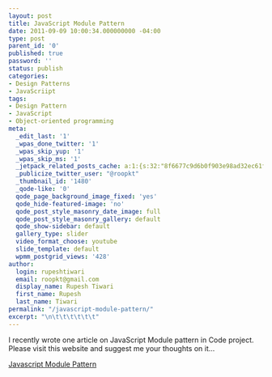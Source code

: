 ```yaml
---
layout: post
title: JavaScript Module Pattern
date: 2011-09-09 10:00:34.000000000 -04:00
type: post
parent_id: '0'
published: true
password: ''
status: publish
categories:
- Design Patterns
- JavaScriipt
tags:
- Design Pattern
- JavaScript
- Object-oriented programming
meta:
  _edit_last: '1'
  _wpas_done_twitter: '1'
  _wpas_skip_yup: '1'
  _wpas_skip_ms: '1'
  _jetpack_related_posts_cache: a:1:{s:32:"8f6677c9d6b0f903e98ad32ec61f8deb";a:2:{s:7:"expires";i:1611328138;s:7:"payload";a:3:{i:0;a:1:{s:2:"id";i:2586;}i:1;a:1:{s:2:"id";i:2595;}i:2;a:1:{s:2:"id";i:487;}}}}
  _publicize_twitter_user: "@roopkt"
  _thumbnail_id: '1480'
  _qode-like: '0'
  qode_page_background_image_fixed: 'yes'
  qode_hide-featured-image: 'no'
  qode_post_style_masonry_date_image: full
  qode_post_style_masonry_gallery: default
  qode_show-sidebar: default
  gallery_type: slider
  video_format_choose: youtube
  slide_template: default
  wpmm_postgrid_views: '428'
author:
  login: rupeshtiwari
  email: roopkt@gmail.com
  display_name: Rupesh Tiwari
  first_name: Rupesh
  last_name: Tiwari
permalink: "/javascript-module-pattern/"
excerpt: "\n\t\t\t\t\t\t"
---
```

<p>I recently wrote one article on JavaScript Module pattern in Code project. Please visit this website and suggest me your thoughts on it...</p>
<p><a title="Module Pattern in Javascript" href="http://www.codeproject.com/KB/scripting/ModulePattern.aspx" target="_blank" rel="noopener noreferrer">Javascript Module Pattern</a></p>
